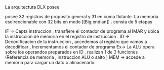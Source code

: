 La arquitectura DLX posee

posee 32 registros de proposito general y 31 en coma flotante. La memoria esdireccionable con  32 bits en modo [[Big endian]] .
consta de 5 etapas

IF -> Capta instruccion , transfiere el contador de programa al IMAR y ubica la instruccion de memoria en el registro de instruccion . 
ID -> Decodificacion de la instruccion , accedemos al registro que vamos a decodificar ,  Incrementamos el contador de programa 
Ex-> La ALU opera sobre los operandos preparados en ID , realizan 1 de 3 funciones (Referencia de memoria , instruccion ALU o salto )
MEM -> accede a memoria para cargar un dato o almacenarlo



